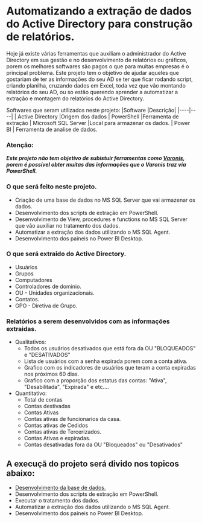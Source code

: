 # Automatizando a extração de dados do Active Directory para construção de relatórios.

Hoje já existe várias ferramentas que auxiliam o administrador do Active Directory em sua gestão e no desenvolvimento de relatórios ou gráficos, porem os melhores softwares são pagos o que para muitas empresas é o principal problema. Este projeto tem o objetivo de ajudar aqueles que gostariam de ter as  informações do seu AD se ter que ficar rodando script, criando planilha, cruzando dados em Excel, toda vez que vão montando relatórios do seu AD, ou so estão querendo  aprender a automatizar a extração e montagem do relatórios do Active Directory.


Softwares que seram utilizados neste projeto:
|Software |Descrição|
|----|----|
| Active Directory |Origem dos dados
| PowerShell     |Ferramenta de extração
| Microsoft SQL Server  |Local para armazenar os dados.
| Power BI | Ferramenta de analise de dados.


### Atenção:
<i><b> Este projeto não tem objetivo de subistuir ferramentas como [Varonis](https://www.varonis.com/blog/what-is-active-directory), porem é possível obter muitas das informações que o Varonis traz via PowerShell.</i></b>


### O que será feito neste projeto.
+ Criação de uma base de dados no MS SQL Server que vai armazenar os dados.
+ Desenvolvimento dos scripts de extração em PowerShell.
+ Desenvolvimento de View, procedures e functions no MS SQL Server que vão auxiliar no tratamento dos dados.
+ Automatizar a extração dos dados utilizando o MS SQL Agent.
+ Desenvolvimento dos paineis no Power BI Desktop.

### O que será extraido do Active Directory.
- Usuários
- Grupos
- Computadores
- Controladores de dominio.
- OU - Unidades organizacionais.
- Contatos.
- GPO - Diretiva de Grupo.

### Relatórios a serem desenvolvidos com as informações extraidas.
- Qualitativos:
    - Todos os usuários desativados que está fora da OU "BLOQUEADOS" e "DESATIVADOS"
    - Lista de usuários com a senha expirada porem com a conta ativa.
    - Grafico com os indicadores de usuários que teram a conta expiradas nos próximos 60 dias.
    - Grafico com a proporção dos estatus das contas: "Ativa", "Desabilitada", "Expirada" e etc....
- Quantitativo:
    - Total de contas
    - Contas destivadas
    - Contas Ativas
    - Contas ativas de funcionarios da casa.
    - Contas ativas de Cedidos
    - Contas ativas de Tercerizados.
    - Contas Ativas e expiradas.
    - Contas desativadas fora da OU "Bloqueados" ou "Desativados"  


## A execuçã do projeto será divido nos topicos abaixo:

+ [Desenvolvimento da base de dados.](https://github.com/maxabelardo/DBActiveDirectory/blob/main/Base_de_dados/README.md)
+ Desenvolvimento dos scripts de extração em PowerShell.
+ Executar o tratamento dos dados.
+ Automatizar a extração dos dados utilizando o MS SQL Agent.
+ Desenvolvimento dos paineis no Power BI Desktop.